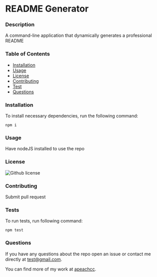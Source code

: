 # README Generator
  

  ### Description
  A command-line application that dynamically generates a professional README
  
  ### Table of Contents
  * [Installation](#installation)
  * [Usage](#usage)
  * [License](#license)
  * [Contributing](#contribution)
  * [Test](#tests)
  * [Questions](#questions)

  ### Installation

  To install necessary dependencies, run the following command:
  ```
  npm i
  ```

  ### Usage
  Have nodeJS installed to use the repo

  ### License
  ![Github license](https://img.shields.io/badge/license-MIT-blue.svg)

  ### Contributing
  Submit pull request

  ### Tests

  To run tests, run following command:
  ```
  npm test
  ```

  ### Questions

  If you have any questions about the repo open an issue or contact me directly at test@gmail.com.

  You can find more of my work at [apeachcc](https://github.com/apeachcc).

